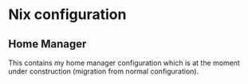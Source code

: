 # Nix configuration

## Home Manager

This contains my home manager configuration which is at the moment under construction (migration
from normal configuration).
